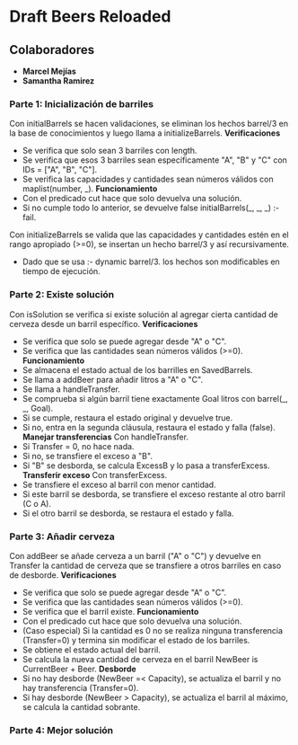 # Draft Beers Reloaded

## Colaboradores

- **Marcel Mejías**
- **Samantha Ramirez**

### Parte 1: Inicialización de barriles 
Con initialBarrels se hacen validaciones, se eliminan los hechos barrel/3 en la base de conocimientos y luego llama a initializeBarrels.
**Verificaciones**
- Se verifica que solo sean 3 barriles con length.
- Se verifica que esos 3 barriles sean específicamente "A", "B" y "C" con IDs = ["A", "B", "C"].
- Se verifica las capacidades y cantidades sean números válidos con maplist(number, _).
**Funcionamiento**
- Con el predicado cut hace que solo devuelva una solución.
- Si no cumple todo lo anterior, se devuelve false initialBarrels(_, _, _) :- fail.

Con initializeBarrels se valida que las capacidades y cantidades estén en el rango apropiado (>=0), se insertan un hecho barrel/3 y así recursivamente.
- Dado que se usa :- dynamic barrel/3. los hechos son modificables en tiempo de ejecución.

### Parte 2: Existe solución
Con isSolution se verifica si existe solución al agregar cierta cantidad de cerveza desde un barril específico.
**Verificaciones**
- Se verifica que solo se puede agregar desde "A" o "C".
- Se verifica que las cantidades sean números válidos (>=0).
**Funcionamiento**
- Se almacena el estado actual de los barrilles en SavedBarrels.
- Se llama a addBeer para añadir litros a "A" o "C".
- Se llama a handleTransfer.
- Se comprueba si algún barril tiene exactamente Goal litros con barrel(_, _, Goal).
- Si se cumple, restaura el estado original y devuelve true.
- Si no, entra en la segunda cláusula, restaura el estado y falla (false).
**Manejar transferencias**
Con handleTransfer.
- Si Transfer = 0, no hace nada.
- Si no, se transfiere el exceso a "B".
- Si "B" se desborda, se calcula ExcessB y lo pasa a transferExcess.
**Transferir exceso**
Con transferExcess.
- Se transfiere el exceso al barril con menor cantidad.
- Si este barril se desborda, se transfiere el exceso restante al otro barril (C o A).
- Si el otro barril se desborda, se restaura el estado y falla.

### Parte 3: Añadir cerveza 
Con addBeer se añade cerveza a un barril ("A" o "C") y devuelve en Transfer la cantidad de cerveza que se transfiere a otros barriles en caso de desborde.
**Verificaciones**
- Se verifica que solo se puede agregar desde "A" o "C".
- Se verifica que las cantidades sean números válidos (>=0).
- Se verifica que el barril existe.
**Funcionamiento**
- Con el predicado cut hace que solo devuelva una solución.
- (Caso especial) Si la cantidad es 0 no se realiza ninguna transferencia (Transfer=0) y termina sin modificar el estado de los barriles.
- Se obtiene el estado actual del barril.
- Se calcula la nueva cantidad de cerveza en el barril NewBeer is CurrentBeer + Beer.
**Desborde**
- Si no hay desborde (NewBeer =< Capacity), se actualiza el barril y no hay transferencia (Transfer=0).
- Si hay desborde (NewBeer > Capacity), se actualiza el barril al máximo, se calcula la cantidad sobrante.

### Parte 4: Mejor solución
